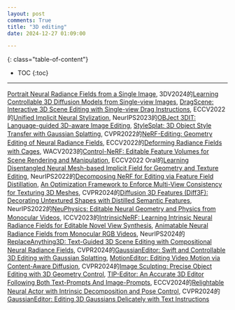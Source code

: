 ```yaml
---
layout: post
comments: True
title: "3D editing"
date: 2024-12-27 01:09:00

---
```


<!--more-->

{: class="table-of-content"}
* TOC
{:toc}

---

[Portrait Neural Radiance Fields from a Single Image](https://portrait-nerf.github.io/), 3DV2024的[Learning Controllable 3D Diffusion Models from Single-view Images](https://jiataogu.me/control3diff/), [DragScene: Interactive 3D Scene Editing with Single-view Drag Instructions](https://arxiv.org/pdf/2412.13552), ECCV2022的[Unified Implicit Neural Stylization](https://zhiwenfan.github.io/INS/), NeurIPS2023的[OBJect 3DIT: Language-guided 3D-aware Image Editing](https://prior.allenai.org/projects/object-edit), [StyleSplat: 3D Object Style Transfer with Gaussian Splatting](https://bernard0047.github.io/stylesplat/), CVPR2022的[NeRF-Editing: Geometry Editing of Neural Radiance Fields](https://github.com/IGLICT/NeRF-Editing), ECCV2022的[Deforming Radiance Fields with Cages](https://xth430.github.io/deforming-nerf/), WACV2023的[Control-NeRF: Editable Feature Volumes for Scene Rendering and Manipulation](https://virtualhumans.mpi-inf.mpg.de/control-nerf/), ECCV2022 Oral的[Learning Disentangled Neural Mesh-based Implicit Field for Geometry and Texture Editing](https://zju3dv.github.io/neumesh/), NeurIPS2022的[Decomposing NeRF for Editing via Feature Field Distillation](https://pfnet-research.github.io/distilled-feature-fields/), [An Optimization Framework to Enforce Multi-View Consistency for Texturing 3D Meshes](https://aigc3d.github.io/ConsistenTex/), CVPR2024的[Diffusion 3D Features (Diff3F): Decorating Untextured Shapes with Distilled Semantic Features](https://diff3f.github.io/), NeurIPS2022的[NeuPhysics: Editable Neural Geometry and Physics from Monocular Videos](https://sites.google.com/view/neuphysics/home), ICCV2023的[IntrinsicNeRF: Learning Intrinsic Neural Radiance Fields for Editable Novel View Synthesis](https://zju3dv.github.io/intrinsic_nerf/), [Animatable Neural Radiance Fields from Monocular RGB Videos](https://github.com/JanaldoChen/Anim-NeRF), NeurIPS2024的[ReplaceAnything3D: Text-Guided 3D Scene Editing with Compositional Neural Radiance Fields](https://replaceanything3d.github.io/), CVPR2024的[GaussianEditor: Swift and Controllable 3D Editing with Gaussian Splatting](https://buaacyw.github.io/gaussian-editor/), [MotionEditor: Editing Video Motion via Content-Aware Diffusion](https://francis-rings.github.io/MotionEditor/), CVPR2024的[Image Sculpting: Precise Object Editing with 3D Geometry Control](https://image-sculpting.github.io/), [TIP-Editor: An Accurate 3D Editor Following Both Text-Prompts And Image-Prompts](https://zjy526223908.github.io/TIP-Editor/), ECCV2024的[Relightable Neural Actor with Intrinsic Decomposition and Pose Control](https://vcai.mpi-inf.mpg.de/projects/RNA/), CVPR2024的[GaussianEditor: Editing 3D Gaussians Delicately with Text Instructions](https://gaussianeditor.github.io/)
